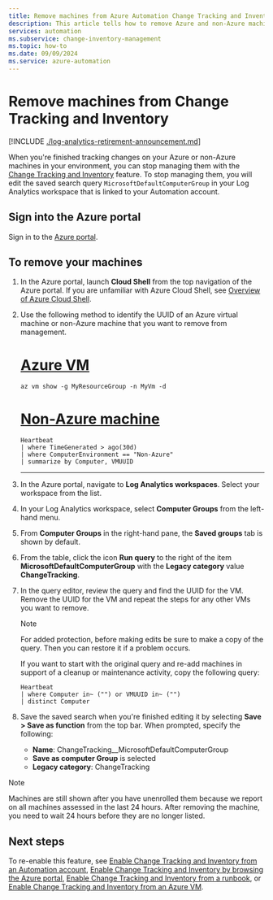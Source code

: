 ```yaml
---
title: Remove machines from Azure Automation Change Tracking and Inventory
description: This article tells how to remove Azure and non-Azure machines from Change Tracking and Inventory.
services: automation
ms.subservice: change-inventory-management
ms.topic: how-to
ms.date: 09/09/2024
ms.service: azure-automation
---
```


# Remove machines from Change Tracking and Inventory

[!INCLUDE [./log-analytics-retirement-announcement.md](../includes/log-analytics-retirement-announcement.md)]

When you're finished tracking changes on your Azure or non-Azure machines in your environment, you can stop managing them with the [Change Tracking and Inventory](overview.md) feature. To stop managing them, you will edit the saved search query `MicrosoftDefaultComputerGroup` in your Log Analytics workspace that is linked to your Automation account.

## Sign into the Azure portal

Sign in to the [Azure portal](https://portal.azure.com).

## To remove your machines

1. In the Azure portal, launch **Cloud Shell** from the top navigation of the Azure portal. If you are unfamiliar with Azure Cloud Shell, see [Overview of Azure Cloud Shell](../../cloud-shell/overview.md).

2. Use the following method to identify the UUID of an Azure virtual machine or non-Azure machine that you want to remove from management.

   # [Azure VM](#tab/azure-vm)

   ```azurecli
   az vm show -g MyResourceGroup -n MyVm -d
   ```

   # [Non-Azure machine](#tab/non-azure-machine)

   ```kusto
   Heartbeat
   | where TimeGenerated > ago(30d)
   | where ComputerEnvironment == "Non-Azure"
   | summarize by Computer, VMUUID
   ```

   ---

3. In the Azure portal, navigate to **Log Analytics workspaces**. Select your workspace from the list.

4. In your Log Analytics workspace, select **Computer Groups** from the left-hand menu.

5. From **Computer Groups** in the right-hand pane, the **Saved groups** tab is shown by default.

6. From the table, click the icon **Run query** to the right of the item **MicrosoftDefaultComputerGroup** with the **Legacy category** value **ChangeTracking**.

7. In the query editor, review the query and find the UUID for the VM. Remove the UUID for the VM and repeat the steps for any other VMs you want to remove.

   > [!NOTE]
   > For added protection, before making edits be sure to make a copy of the query. Then you can restore it if a problem occurs.

   If you want to start with the original query and re-add machines in support of a cleanup or maintenance activity, copy the following query:

   ```kusto
   Heartbeat
   | where Computer in~ ("") or VMUUID in~ ("")
   | distinct Computer
   ```

8. Save the saved search when you're finished editing it by selecting **Save > Save as function** from the top bar. When prompted, specify the following:

    * **Name**: ChangeTracking__MicrosoftDefaultComputerGroup
    * **Save as computer Group** is selected
    * **Legacy category**: ChangeTracking

>[!NOTE]
>Machines are still shown after you have unenrolled them because we report on all machines assessed in the last 24 hours. After removing the machine, you need to wait 24 hours before they are no longer listed.

## Next steps

To re-enable this feature, see [Enable Change Tracking and Inventory from an Automation account](enable-from-automation-account.md), [Enable Change Tracking and Inventory by browsing the Azure portal](enable-from-portal.md), [Enable Change Tracking and Inventory from a runbook](enable-from-runbook.md), or [Enable Change Tracking and Inventory from an Azure VM](enable-from-vm.md).